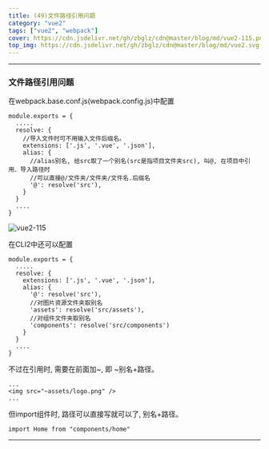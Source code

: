 ```yaml
---
title: (49)文件路径引用问题
category: "vue2"
tags: ["vue2", "webpack"]
cover: https://cdn.jsdelivr.net/gh/zbglz/cdn@master/blog/md/vue2-115.png
top_img: https://cdn.jsdelivr.net/gh/zbglz/cdn@master/blog/md/vue2.svg
---
```


***

### 文件路径引用问题


在webpack.base.conf.js(webpack.config.js)中配置

    module.exports = {
      .....
      resolve: {
        //导入文件时可不用输入文件后缀名。
        extensions: ['.js', '.vue', '.json'],
        alias: {
          //alias别名, 给src取了一个别名(src是指项目文件夹src), 叫@, 在项目中引用、导入路径时
          //可以直接@/文件夹/文件夹/文件名.后缀名
          '@': resolve('src'),
        }
      }
      ....
    }


![vue2-115](https://cdn.jsdelivr.net/gh/zbglz/cdn@master/blog/md/vue2-115.png)


在CLI2中还可以配置

    module.exports = {
      .....
      resolve: {
        extensions: ['.js', '.vue', '.json'],
        alias: {
          '@': resolve('src'),
          //对图片资源文件夹取别名
          'assets': resolve('src/assets'),
          //对组件文件夹取别名
          'components': resolve('src/components')
        }
      }
      ....
    }


不过在引用时, 需要在前面加~, 即 ~别名+路径。

    ...
    <img src="~assets/logo.png" />
    ...


但import组件时, 路径可以直接写就可以了, 别名+路径。

    import Home from "components/home"


***